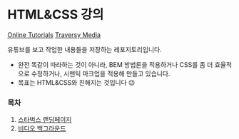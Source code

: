 # HTML&CSS 강의

[Online Tutorials](https://www.youtube.com/channel/UCbwXnUipZsLfUckBPsC7Jog)
[Traversy Media](https://www.youtube.com/channel/UC29ju8bIPH5as8OGnQzwJyA)

유튜브를 보고 작업한 내용들을 저장하는 레포지토리입니다.

- 완전 똑같이 따라하는 것이 아니라, BEM 방법론을 적용하거나 CSS를 좀 더 효율적으로 수정하거나, 시맨틱 마크업을 적용해 만들고 있습니다.
- 목표는 HTML&CSS와 친해지는 것입니다 😉

### 목차

1. [스타벅스 랜딩페이지]('./1_starbucks')
2. [비디오 백그라운드]('./2_video')
